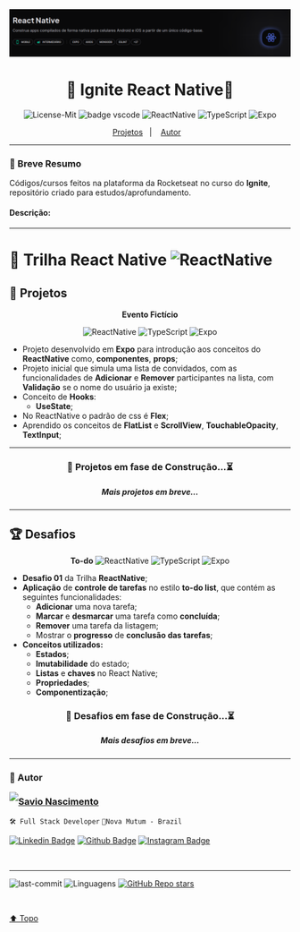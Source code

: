 <!-- Atualizar Readme depois -->

<div align="center">

  <a id="top">
    <img src="./image.png"" alt="Background">
</a>

# 💚 Ignite React Native💚

![License-Mit](https://img.shields.io/badge/license-MIT-lightseagreen) <img alt="badge vscode" src="./assets/badge-rocket.svg">
![ReactNative](https://img.shields.io/badge/React_Native-20232A?style=flat&logo=react&logoColor=61DAFB) ![TypeScript](https://img.shields.io/badge/TypeScript-007ACC?style=flat&logo=typescript&logoColor=white) ![Expo](https://img.shields.io/badge/Expo-1B1F23?style=flat&logo=expo&logoColor=white)

  <p align="center">
    <a href="#projects">Projetos</a>&nbsp;&nbsp;&nbsp;|&nbsp;&nbsp;&nbsp;
    <a href="#autor">Autor</a>&nbsp;&nbsp;&nbsp;
  </p>
</div>

---

### 🎯 Breve Resumo

Códigos/cursos feitos na plataforma da Rocketseat no curso do **Ignite**, repositório criado para estudos/aprofundamento.

#### Descrição:

<!-- - Landing pages, formularios, menus;
- Grid, FlexBox, Sass;
- Vários cursos e projetos próprios;
- Todos muito bem documentados;
- Consumo de apis;
- Projetos em VueJs; -->

---

# 📱 Trilha React Native ![ReactNative](https://img.shields.io/badge/React_Native-20232A?style=flat&logo=react&logoColor=61DAFB)

## 👾 Projetos <a id="projects"></a>

<div align="center">
  <strong>Evento Fictício</strong>

![ReactNative](https://img.shields.io/badge/React_Native-20232A?style=flat&logo=react&logoColor=61DAFB) ![TypeScript](https://img.shields.io/badge/TypeScript-007ACC?style=flat&logo=typescript&logoColor=white) ![Expo](https://img.shields.io/badge/Expo-1B1F23?style=flat&logo=expo&logoColor=white)

</div>

- Projeto desenvolvido em **Expo** para introdução aos conceitos do **ReactNative** como, **componentes**, **props**;
- Projeto inicial que simula uma lista de convidados, com as funcionalidades de **Adicionar** e **Remover** participantes na lista, com **Validação** se o nome do usuário ja existe;
- Conceito de **Hooks**:
  - **UseState**;
- No ReactNative o padrão de css é **Flex**;
- Aprendido os conceitos de **FlatList** e **ScrollView**, **TouchableOpacity**, **TextInput**;

<!-- <img src="./assets/reactNative/EventoFicticio01.jpeg" height="600">
<img src="./assets/reactNative/EventoFicticio02.jpeg" height="600">
<img src="./assets/reactNative/EventoFicticio03.jpeg" height="600"> -->

---

<div align="center">
  
### 🚧 Projetos em fase de Construção...⏳
##### Mais projetos em breve...

</div>

---

## 🏆 Desafios <a id="desafios"></a>

<div align="center">

<strong>To-do</strong>
![ReactNative](https://img.shields.io/badge/React_Native-20232A?style=flat&logo=react&logoColor=61DAFB) ![TypeScript](https://img.shields.io/badge/TypeScript-007ACC?style=flat&logo=typescript&logoColor=white) ![Expo](https://img.shields.io/badge/Expo-1B1F23?style=flat&logo=expo&logoColor=white)

</div>

- **Desafio 01** da Trilha **ReactNative**;
- **Aplicação** de **controle de tarefas** no estilo **to-do list**, que contém as seguintes funcionalidades:
  - **Adicionar** uma nova tarefa;
  - **Marcar** e **desmarcar** uma tarefa como **concluída**;
  - **Remover** uma tarefa da listagem;
  - Mostrar o **progresso** de **conclusão das tarefas**;
- **Conceitos utilizados:**
  - **Estados**;
  - **Imutabilidade** do estado;
  - **Listas** e **chaves** no React Native;
  - **Propriedades**;
  - **Componentização**;

<div align="center">

### 🚧 Desafios em fase de Construção...⏳

##### Mais desafios em breve...

</div>

---

### 👤 Autor <a id="author"></a>

<img align="left" src="https://www.github.com/savionascimentodev.png?size=150">

### [Savio Nascimento](https://github.com/savionascimentodev)

`🛠 Full Stack Developer`
`📍Nova Mutum - Brazil`

[![Linkedin Badge](https://img.shields.io/badge/-SavioNascimento-blue?style=flat&logo=Linkedin&logoColor=white&link=https://www.linkedin.com/savio-nascimento)](https://www.linkedin.com/in/savio-nascimento/) [![Github Badge](https://img.shields.io/badge/savionascimentodev-24292e?style=flat&logo=Github&logoColor=white&link=https://github.com/savionascimentodev)](https://github.com/savionascimentodev) [![Instagram Badge](https://img.shields.io/badge/-@SavioNascimento-f94877?style=flat&logo=instagram&logoColor=white&link=https://https://www.instagram.com/savio_nascimento_/)](https://www.instagram.com/savio_nascimento_/)

<br/>

---

![last-commit](https://img.shields.io/github/last-commit/savionascimentodev/Rocketseat-Explorer?&color=purple) <img src="https://img.shields.io/github/languages/count/savionascimentodev/Rocketseat-Explorer?color=purple&style=flat" alt="Linguagens"> [![GitHub Repo stars](https://img.shields.io/github/stars/savionascimentodev/Rocketseat-Explorer?style=social)](https://github.com/savionascimentodev/Rocketseat-Explorer/stargazers)

</br>

[⬆️ Topo](#top)
